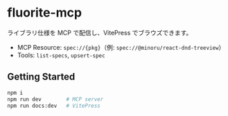 # fluorite-mcp

ライブラリ仕様を MCP で配信し、VitePress でブラウズできます。

- MCP Resource: `spec://{pkg}`（例: `spec://@minoru/react-dnd-treeview`）
- Tools: `list-specs`, `upsert-spec`

## Getting Started

```bash
npm i
npm run dev        # MCP server
npm run docs:dev   # VitePress
```
